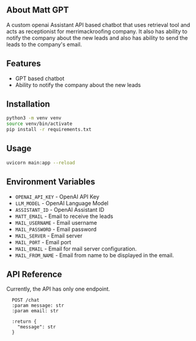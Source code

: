 ## About Matt GPT
A custom openai Assistant API based chatbot that uses retrieval tool and acts as receptionist for merrimackroofing company.
It also has ability to notify the company about the new leads and also has ability to send the leads to the company's email.

## Features
- GPT based chatbot
- Ability to notify the company about the new leads

## Installation
```bash
python3 -m venv venv
source venv/bin/activate
pip install -r requirements.txt
```

## Usage
```bash
uvicorn main:app --reload
```

## Environment Variables
- `OPENAI_API_KEY` - OpenAI API Key
- `LLM_MODEL` - OpenAI Language Model
- `ASSISTANT_ID` - OpenAI Assistant ID
- `MATT_EMAIL` - Email to receive the leads
- `MAIL_USERNAME` - Email username
- `MAIL_PASSWORD` - Email password
- `MAIL_SERVER` - Email server
- `MAIL_PORT` - Email port
- `MAIL_EMAIL` - Email for mail server configuration.
- `MAIL_FROM_NAME` - Email from name to be displayed in the email.

## API Reference
Currently, the API has only one endpoint.
```http
  POST /chat
  :param message: str
  :param email: str

  :return {
    "message": str
  }
```
